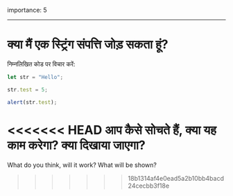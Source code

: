 importance: 5

---

# क्या मैं एक स्ट्रिंग संपत्ति जोड़ सकता हूं?


निम्नलिखित कोड पर विचार करें:

```js
let str = "Hello";

str.test = 5;

alert(str.test);
```

<<<<<<< HEAD
आप कैसे सोचते हैं, क्या यह काम करेगा? क्या दिखाया जाएगा?
=======
What do you think, will it work? What will be shown?
>>>>>>> 18b1314af4e0ead5a2b10bb4bacd24cecbb3f18e
